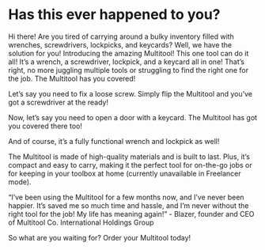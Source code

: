 # Has this ever happened to you?

Hi there! Are you tired of carrying around a bulky inventory filled with wrenches, screwdrivers, lockpicks, and keycards? Well, we have the solution for you! Introducing the amazing Multitool! This one tool can do it all! It’s a wrench, a screwdriver, lockpick, and a keycard all in one! That’s right, no more juggling multiple tools or struggling to find the right one for the job. The Multitool has you covered!

Let’s say you need to fix a loose screw. Simply flip the Multitool and you’ve got a screwdriver at the ready!

Now, let’s say you need to open a door with a keycard. The Multitool has got you covered there too!

And of course, it’s a fully functional wrench and lockpick as well!

The Multitool is made of high-quality materials and is built to last. Plus, it’s compact and easy to carry, making it the perfect tool for on-the-go jobs or for keeping in your toolbox at home (currently unavailable in Freelancer mode).

“I’ve been using the Multitool for a few months now, and I’ve never been happier. It’s saved me so much time and hassle, and I’m never without the right tool for the job! My life has meaning again!” - Blazer, founder and CEO of Multitool Co. International Holdings Group

So what are you waiting for? Order your Multitool today!
